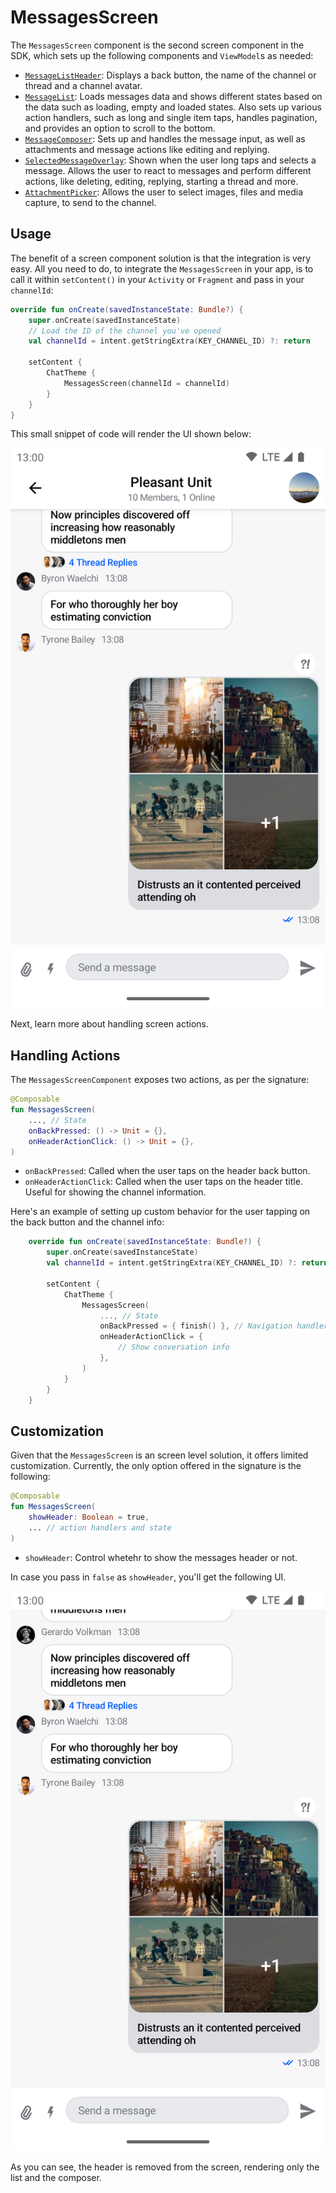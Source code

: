 # MessagesScreen

The `MessagesScreen` component is the second screen component in the SDK, which sets up the following components and `ViewModel`s as needed:

* [`MessageListHeader`](./02-message-list-header.md): Displays a back button, the name of the channel or thread and a channel avatar. 
* [`MessageList`](./03-message-list.md): Loads messages data and shows different states based on the data such as loading, empty and loaded states. Also sets up various action handlers, such as long and single item taps, handles pagination, and provides an option to scroll to the bottom.
* [`MessageComposer`](./04-message-composer.md): Sets up and handles the message input, as well as attachments and message actions like editing and replying.
* [`SelectedMessageOverlay`](./06-selected-message-overlay.md): Shown when the user long taps and selects a message. Allows the user to react to messages and perform different actions, like deleting, editing, replying, starting a thread and more.
* [`AttachmentPicker`](./05-attachments-picker.md): Allows the user to select images, files and media capture, to send to the channel.

<!-- TODO WIP PAGE The `MessagesScreen` is very complex and sets up many interactions between different components. We recommend reading our [Building Messages Screen](../07-guides/02-building-messages-screen.md) guide for more information on this component and other internal components. -->

## Usage

The benefit of a screen component solution is that the integration is very easy. All you need to do, to integrate the `MessagesScreen` in your app, is to call it within `setContent()` in your `Activity` or `Fragment` and pass in your `channelId`:

```kotlin
override fun onCreate(savedInstanceState: Bundle?) {
    super.onCreate(savedInstanceState)
    // Load the ID of the channel you've opened
    val channelId = intent.getStringExtra(KEY_CHANNEL_ID) ?: return

    setContent {
        ChatTheme {
            MessagesScreen(channelId = channelId)
        }
    }
}
```

This small snippet of code will render the UI shown below:

![Default MessagesScreen component](../../assets/compose_default_messages_screen_component.png)

Next, learn more about handling screen actions.

## Handling Actions

The `MessagesScreenComponent` exposes two actions, as per the signature:

```kotlin
@Composable
fun MessagesScreen(
    ..., // State
    onBackPressed: () -> Unit = {},
    onHeaderActionClick: () -> Unit = {},
)
```

* `onBackPressed`: Called when the user taps on the header back button.
* `onHeaderActionClick`: Called when the user taps on the header title. Useful for showing the channel information.

Here's an example of setting up custom behavior for the user tapping on the back button and the channel info:

```kotlin
    override fun onCreate(savedInstanceState: Bundle?) {
        super.onCreate(savedInstanceState)
        val channelId = intent.getStringExtra(KEY_CHANNEL_ID) ?: return

        setContent {
            ChatTheme {
                MessagesScreen(
                    ..., // State
                    onBackPressed = { finish() }, // Navigation handler
                    onHeaderActionClick = {
                        // Show conversation info
                    },
                )
            }
        }
    }
```

## Customization

Given that the `MessagesScreen` is an screen level solution, it offers limited customization. Currently, the only option offered in the signature is the following:

```kotlin
@Composable
fun MessagesScreen(
    showHeader: Boolean = true,
    ... // action handlers and state
)
```

* `showHeader`: Control whetehr to show the messages header or not.

In case you pass in `false` as `showHeader`, you'll get the following UI.

![MessagesScreen without the MessageListHeader](../../assets/compose_custom_messages_screen_component.png)

As you can see, the header is removed from the screen, rendering only the list and the composer.

<!-- TODO WIP PAGE If you want more customization of this screen, read our [Building Messages Screen](../07-guides/02-building-messages-screen.md) and [Building Custom Screens](../07-guides/06-building-custom-screens.md) guides. -->
